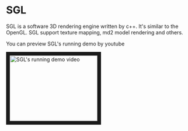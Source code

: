 # SGL
SGL is a software 3D rendering engine written by c++. It's similar to the OpenGL. 
SGL support texture mapping, md2 model rendering and others.

You can preview SGL's running demo by youtube

<a href="http://www.youtube.com/watch?feature=player_embedded&v=wUCMvPbU6Ag
" target="_blank"><img src="http://img.youtube.com/vi/wUCMvPbU6Ag/0.jpg" 
alt="SGL's running demo video" width="240" height="180" border="10" /></a>
